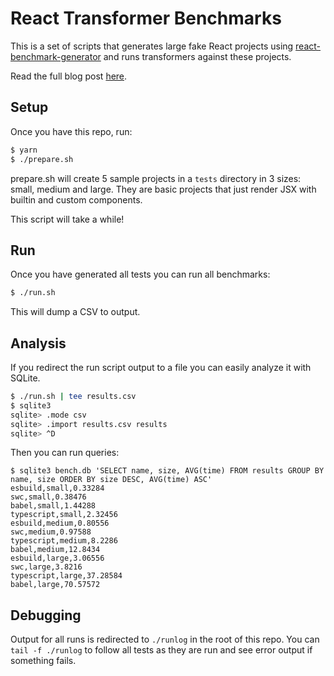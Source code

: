 # React Transformer Benchmarks

This is a set of scripts that generates large fake React projects
using
[react-benchmark-generator](https://github.com/multiprocessio/react-benchmark-generator)
and runs transformers against these projects.

Read the full blog post [here](https://datastation.multiprocess.io/blog/2021-11-13-benchmarking-esbuild-swc-typescript-babel.html).

## Setup

Once you have this repo, run:

```bash
$ yarn
$ ./prepare.sh
```

prepare.sh will create 5 sample projects in a `tests` directory in 3
sizes: small, medium and large. They are basic projects that just
render JSX with builtin and custom components.

This script will take a while!

## Run

Once you have generated all tests you can run all benchmarks:

```bash
$ ./run.sh
```

This will dump a CSV to output.

## Analysis

If you redirect the run script output to a file you can easily analyze
it with SQLite.

```bash
$ ./run.sh | tee results.csv
$ sqlite3
sqlite> .mode csv
sqlite> .import results.csv results
sqlite> ^D
```

Then you can run queries:

```csv
$ sqlite3 bench.db 'SELECT name, size, AVG(time) FROM results GROUP BY name, size ORDER BY size DESC, AVG(time) ASC'
esbuild,small,0.33284
swc,small,0.38476
babel,small,1.44288
typescript,small,2.32456
esbuild,medium,0.80556
swc,medium,0.97588
typescript,medium,8.2286
babel,medium,12.8434
esbuild,large,3.06556
swc,large,3.8216
typescript,large,37.28584
babel,large,70.57572
```

## Debugging

Output for all runs is redirected to `./runlog` in the root of this
repo. You can `tail -f ./runlog` to follow all tests as they are run
and see error output if something fails.